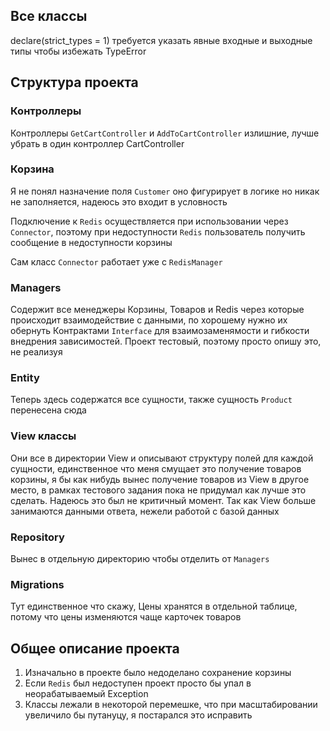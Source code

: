 ## Все классы

declare(strict_types = 1) требуется указать явные входные и выходные типы чтобы избежать TypeError

## Структура проекта

### Контроллеры

Контроллеры `GetCartController` и `AddToCartController` излишние, лучше убрать в один контроллер CartController

### Корзина

Я не понял назначение поля `Customer` оно фигурирует в логике но никак не заполняется, надеюсь это входит в условность

Подключение к `Redis` осуществляется при использовании через `Connector`, поэтому при недоступности `Redis`
пользователь получить сообщение в недоступности корзины

Сам класс `Connector` работает уже с `RedisManager` 

### Managers

Содержит все менеджеры Корзины, Товаров и Redis через которые происходит взаимодействие с данными,
по хорошему нужно их обернуть Контрактами `Interface` для взаимозаменямости 
и гибкости внедрения зависимостей. Проект тестовый, поэтому просто опишу это, не реализуя

### Entity

Теперь здесь содержатся все сущности, также сущность `Product` перенесена сюда

### View классы

Они все в директории View и описывают структуру полей для каждой сущности,
единственное что меня смущает это получение товаров корзины, я бы как нибудь вынес получение товаров
из View в другое место, в рамках тестового задания пока не придумал как лучше это сделать. 
Надеюсь это был не критичный момент. 
Так как View больше занимаются данными ответа, нежели работой с базой данных

### Repository

Вынес в отдельную директорию чтобы отделить от `Managers`

### Migrations

Тут единственное что скажу, Цены хранятся в отдельной таблице, 
потому что цены изменяются чаще карточек товаров

## Общее описание проекта

1. Изначально в проекте было недоделано сохранение корзины
2. Если `Redis` был недоступен проект просто бы упал в неорабатываемый Exception
3. Классы лежали в некоторой перемешке, что при масштабировании увеличило бы путануцу, я постарался это исправить





